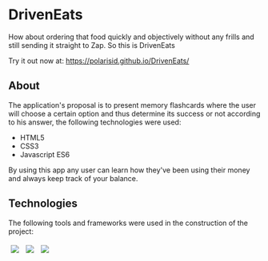 # DrivenEats


How about ordering that food quickly and objectively without any frills and still sending it straight to Zap. So this is DrivenEats
<!-- <img src="/assets/my-wallet-usage.gif" /> -->

Try it out now at:
https://polarisid.github.io/DrivenEats/
## About

The application's proposal is to present memory flashcards where the user will choose a certain option and thus determine its success or not according to his answer, the following technologies were used:

- HTML5
- CSS3 
- Javascript ES6

By using this app any user can learn how they've been using their money and always keep track of your balance.

## Technologies
The following tools and frameworks were used in the construction of the project:<br>
<p>
  <img style='margin: 5px;' src='https://img.shields.io/badge/HTML5-E34F26?style=for-the-badge&logo=html5&logoColor=white'>
  <img style='margin: 5px;' src='https://img.shields.io/badge/CSS3-1572B6?style=for-the-badge&logo=css3&logoColor=white'>
  <img style='margin: 5px;' src='https://img.shields.io/badge/JavaScript-F7DF1E?style=for-the-badge&logo=javascript&logoColor=black'>
</p>
